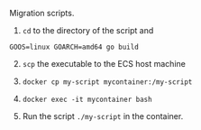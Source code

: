 Migration scripts.

1. `cd` to the directory of the script and

`GOOS=linux GOARCH=amd64 go build`

2. `scp` the executable to the ECS host machine

3. `docker cp my-script mycontainer:/my-script`

4. `docker exec -it mycontainer bash`

5. Run the script `./my-script` in the container.
